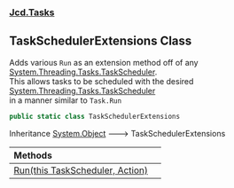 ### [Jcd.Tasks](Jcd.Tasks.md 'Jcd.Tasks')

## TaskSchedulerExtensions Class

Adds various `Run` as an extension method off of any [System.Threading.Tasks.TaskScheduler](https://docs.microsoft.com/en-us/dotnet/api/System.Threading.Tasks.TaskScheduler 'System.Threading.Tasks.TaskScheduler').  
This allows tasks to be scheduled with the desired [System.Threading.Tasks.TaskScheduler](https://docs.microsoft.com/en-us/dotnet/api/System.Threading.Tasks.TaskScheduler 'System.Threading.Tasks.TaskScheduler')  
in a manner similar to `Task.Run`

```csharp
public static class TaskSchedulerExtensions
```

Inheritance [System.Object](https://docs.microsoft.com/en-us/dotnet/api/System.Object 'System.Object') &#129106; TaskSchedulerExtensions

| Methods | |
| :--- | :--- |
| [Run(this TaskScheduler, Action)](Jcd.Tasks.TaskSchedulerExtensions.Run(thisSystem.Threading.Tasks.TaskScheduler,System.Action).md 'Jcd.Tasks.TaskSchedulerExtensions.Run(this System.Threading.Tasks.TaskScheduler, System.Action)') | |
